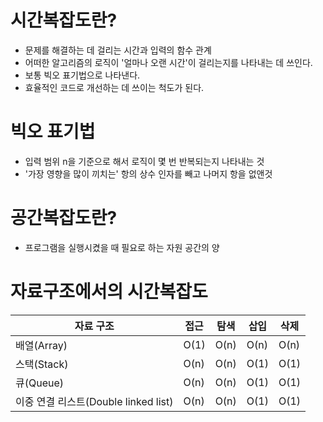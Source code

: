 # 시간복잡도란?

- 문제를 해결하는 데 걸리는 시간과 입력의 함수 관계
- 어떠한 알고리즘의 로직이 '얼마나 오랜 시간'이 걸리는지를 나타내는 데 쓰인다.
- 보통 빅오 표기법으로 나타낸다.
- 효율적인 코드로 개선하는 데 쓰이는 척도가 된다.

# 빅오 표기법

- 입력 범위 n을 기준으로 해서 로직이 몇 번 반복되는지 나타내는 것
- '가장 영향을 많이 끼치는' 항의 상수 인자를 빼고 나머지 항을 없앤것

# 공간복잡도란?

- 프로그램을 실행시켰을 때 필요로 하는 자원 공간의 양

# 자료구조에서의 시간복잡도

| 자료 구조                            | 접근 | 탐색 | 삽입 | 삭제 |
| ------------------------------------ | ---- | ---- | ---- | ---- |
| 배열(Array)                          | O(1) | O(n) | O(n) | O(n) |
| 스택(Stack)                          | O(n) | O(n) | O(1) | O(1) |
| 큐(Queue)                            | O(n) | O(n) | O(1) | O(1) |
| 이중 연결 리스트(Double linked list) | O(n) | O(n) | O(1) | O(1) |
